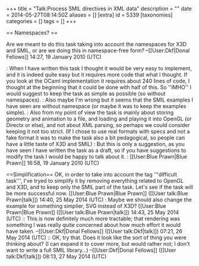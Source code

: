 +++
title = "Talk:Process SMIL directives in XML data"
description = ""
date = 2014-05-27T08:14:50Z
aliases = []
[extra]
id = 5339
[taxonomies]
categories = []
tags = []
+++

== Namespaces? ==

Are we meant to do this task taking into account the namespaces for X3D and SMIL, or are we doing this in namespace-free form? –[[User:Dkf|Donal Fellows]] 14:27, 19 January 2010 (UTC)

: When I have written this task I thought it would be very easy to implement, and it is indeed quite easy but it requires more code that what I thought. If you look at the OCaml implementation it requires about 240 lines of code, I thought at the beginning that it could be done with half of this. So ''IMHO'' I would suggest to keep the task as simple as possible (so without namespaces).
: Also maybe I'm wrong but it seems that the SMIL examples I have seen are without namespace (or maybe it was to keep the examples simple).
: Also from my point of view the task is mainly about storing geometry and animation to a file, and loading and playing it into OpenGL (or Directx or else), and not about XML parsing, so perhaps we could consider keeping it not too strict. (If I chose to use real formats with specs and not a fake format it was to make the task also a bit pedagogical, so people can have a little taste of X3D and SMIL)
: But this is only a suggestion, as you have seen I have written the task as a draft, so if you have suggestions to modify  the task I would be happy to talk about it.
: [[User:Blue Prawn|Blue Prawn]] 16:58, 19 January 2010 (UTC)

==Simplification==
OK, in order to take into account the tag '''difficult task''', I've tryed to simplify it by removing everything related to OpenGL and X3D, and to keep only the SMIL part of the task. Let's see if the task will be more successful now. [[User:Blue Prawn|Blue Prawn]] ([[User talk:Blue Prawn|talk]]) 14:40, 25 May 2014 (UTC)
: Maybe we should also change the example for something simplier, SVG instead of X3D? [[User:Blue Prawn|Blue Prawn]] ([[User talk:Blue Prawn|talk]]) 14:43, 25 May 2014 (UTC)
:: This is now definitely much more tractable; that rendering was something I was really quite concerned about how much effort it would have taken. –[[User:Dkf|Donal Fellows]] ([[User talk:Dkf|talk]]) 07:21, 26 May 2014 (UTC)
:: OK, try that. Does it look like the sort of thing you were thinking about? (I can expand it to cover more, but would rather not; I don't want to write a full SMIL library…) –[[User:Dkf|Donal Fellows]] ([[User talk:Dkf|talk]]) 08:13, 27 May 2014 (UTC)
